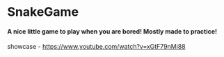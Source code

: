 # SnakeGame
#### A nice little game to play when you are bored! Mostly made to practice!

showcase - https://www.youtube.com/watch?v=xGtF79nMi88
